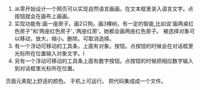 
1. 从零开始设计一个网页可以实现自然语言画画。在文本框里录入语言文字。点按钮就会在画布上画画。
2. 实现功能有:画一座房子。画2只狗。画3棵树。有一定的智能,比如说‘画两桌红色房子”和’两座红色房子‘，’两座红房‘，她都会画两座红色房子。
   被选择对象可以移动，放大，缩小。删除。可取消选择。
3. 有一个浮动可移动的工具条，上面有对象。按钮。点按钮的时候会在对话框里光标所在位置输入对象文字。I
4. 另有一个浮动可移动的工具条上面有数字按钮。点按钮的时候把相应数字输入到对话框里光标所在位置。

页面元素配上舒适的颜色。
手机上可运行。
把代码集成成一个文件。